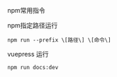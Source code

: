 npm常用指令



npm指定路径运行

```shell
npm run --prefix \[路径\] \[命令\]
```



vuepress 运行

```shell
npm run docs:dev
```



